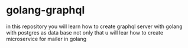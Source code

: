 # golang-graphql
in this repository you will learn how to create graphql server with golang with postgres as data base not only that u will lear how to create microservice for mailer in golang
